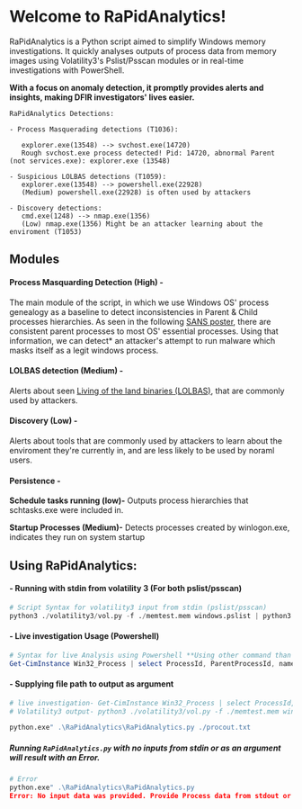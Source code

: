 # **Welcome to RaPidAnalytics!** 
RaPidAnalytics is a Python script aimed to simplify Windows memory investigations. It quickly analyses outputs of process data from memory images using Volatility3's Pslist/Psscan modules or in real-time investigations with PowerShell.

**With a focus on anomaly detection, it promptly provides alerts and insights, making DFIR investigators' lives easier.**
``` 
RaPidAnalytics Detections:

- Process Masquerading detections (T1036):

   explorer.exe(13548) --> svchost.exe(14720)
   Rough svchost.exe process detected! Pid: 14720, abnormal Parent (not services.exe): explorer.exe (13548)

- Suspicious LOLBAS detections (T1059):
   explorer.exe(13548) --> powershell.exe(22928)
   (Medium) powershell.exe(22928) is often used by attackers

- Discovery detections:
   cmd.exe(1248) --> nmap.exe(1356)
   (Low) nmap.exe(1356) Might be an attacker learning about the enviroment (T1053) 
```
## Modules
#### Process Masquarding Detection (High) - 
The main module of the script, in which we use Windows OS' process genealogy as a baseline to detect inconsistencies in Parent & Child processes hierarchies.
As seen in the following [SANS poster](https://sansorg.egnyte.com/dl/oQm41D67D6), there are consistent parent processes to most OS' essential processes. 
Using that information, we can detect* an attacker's attempt to run malware which masks itself as a legit windows process.
#### LOLBAS detection (Medium) -
Alerts about seen [Living of the land binaries (LOLBAS)](https://github.com/LOLBAS-Project/LOLBAS/blob/master/README.md), that are commonly used by attackers.
#### Discovery (Low) -
Alerts about tools that are commonly used by attackers to learn about the enviroment they're currently in, and are less likely to be used by noraml users.
#### Persistence - 
**Schedule tasks running (low)-** Outputs process hierarchies that schtasks.exe were included in.

**Startup Processes (Medium)-** Detects processes created by winlogon.exe, indicates they run on system startup


## Using RaPidAnalytics:
#### -  Running with stdin from volatility 3 (For both pslist/psscan) 
``` python
# Script Syntax for volatility3 input from stdin (pslist/psscan)
python3 ./volatility3/vol.py -f ./memtest.mem windows.pslist | python3 ./RaPidAnalytics/RaPidAnalytics.py

```
#### -  Live investigation Usage (Powershell)
``` powershell
# Syntax for live Analysis using Powershell **Using other command than gcim or changing fields order will result in corrapted data**
Get-CimInstance Win32_Process | select ProcessId, ParentProcessId, name | python.exe .\RaPidAnalytics\RaPidAnalytics.py
```

#### -  Supplying file path to output as argument
``` python
# live investigation- Get-CimInstance Win32_Process | select ProcessId, ParentProcessId, name | Out-File -FilePath procout.txt -Encoding utf8
# Volatility3 output- python3 ./volatility3/vol.py -f ./memtest.mem windows.pslist >> procout.txt

python.exe" .\RaPidAnalytics\RaPidAnalytics.py ./procout.txt
```

##### Running `RaPidAnalytics.py` with no inputs from stdin or as an argument will result with an Error.
``` python
# Error
python.exe" .\RaPidAnalytics\RaPidAnalytics.py
Error: No input data was provided. Provide Process data from stdout or as argument (.\path\to\psscan)
```
